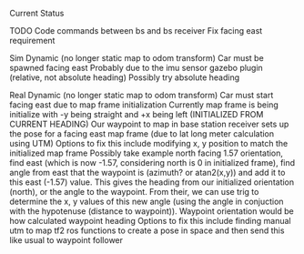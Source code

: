 Current Status

TODO
Code commands between bs and bs receiver
Fix facing east requirement

Sim 
	Dynamic (no longer static map to odom transform)
	Car must be spawned facing east
		Probably due to the imu sensor gazebo plugin (relative, not absolute heading) 
		Possibly try absolute heading

Real
	Dynamic (no longer static map to odom transform)
	Car must start facing east due to map frame initialization
	Currently map frame is being initialize with -y being straight and +x being left (INITIALIZED FROM CURRENT HEADING)
	Our waypoint to map in base station receiver sets up the pose for a facing east map frame (due to lat long meter calculation using UTM)
		Options to fix this include modifying x, y position to match the initialized map frame
			Possibly take example north facing 1.57 orientation, find east (which is now -1.57, considering north is 0 in initialized frame), find angle from east that the waypoint is (azimuth? or atan2(x,y)) and add it to this east (-1.57) value. This gives the heading from our initialized orientation (north), or the angle to the waypoint. From their, we can use trig to determine the x, y values of this new angle (using the angle in conjuction with the hypotenuse (distance to waypoint)).
			Waypoint orientation would be how calculated waypoint heading
		Options to fix this include finding manual utm to map tf2 ros functions to create a pose in space and then send this like usual to waypoint follower